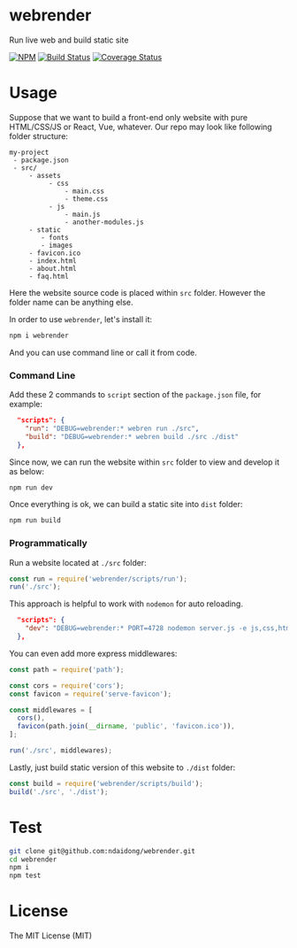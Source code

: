 # webrender
Run live web and build static site

[![NPM](https://badge.fury.io/js/webrender.svg)](https://badge.fury.io/js/webrender)
[![Build Status](https://travis-ci.org/ndaidong/webrender.svg?branch=master&updated=2)](https://travis-ci.org/ndaidong/webrender)
[![Coverage Status](https://coveralls.io/repos/github/ndaidong/webrender/badge.svg?branch=master&updated=2)](https://coveralls.io/github/ndaidong/webrender?branch=master)

# Usage

Suppose that we want to build a front-end only website with pure HTML/CSS/JS or React, Vue, whatever. Our repo may look like following folder structure:

```
my-project
 - package.json
 - src/
     - assets
          - css
              - main.css
              - theme.css
          - js
              - main.js
              - another-modules.js
     - static
        - fonts
        - images
     - favicon.ico
     - index.html
     - about.html
     - faq.html

```

Here the website source code is placed within `src` folder. However the folder name can be anything else.

In order to use `webrender`, let's install it:

```bash
npm i webrender
```

And you can use command line or call it from code.


### Command Line

Add these 2 commands to `script` section of the `package.json` file, for example:

```json
  "scripts": {
    "run": "DEBUG=webrender:* webren run ./src",
    "build": "DEBUG=webrender:* webren build ./src ./dist"
  },
```

Since now, we can run the website within `src` folder to view and develop it as below:

```bash
npm run dev
```

Once everything is ok, we can build a static site into `dist` folder:

```bash
npm run build
```

### Programmatically

Run a website located at `./src` folder:

```js
const run = require('webrender/scripts/run');
run('./src');
```

This approach is helpful to work with `nodemon` for auto reloading.


```json
  "scripts": {
    "dev": "DEBUG=webrender:* PORT=4728 nodemon server.js -e js,css,html,json,yaml"
  },
```


You can even add more express middlewares:

```js
const path = require('path');

const cors = require('cors');
const favicon = require('serve-favicon');

const middlewares = [
  cors(),
  favicon(path.join(__dirname, 'public', 'favicon.ico')),
];

run('./src', middlewares);
```

Lastly, just build static version of this website to `./dist` folder:

```js
const build = require('webrender/scripts/build');
build('./src', './dist');
```


# Test

```bash
git clone git@github.com:ndaidong/webrender.git
cd webrender
npm i
npm test
```


# License

The MIT License (MIT)

